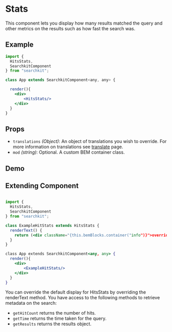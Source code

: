 # Stats
This component lets you display how many results matched the query and other metrics on the results such as how fast the search was.

## Example

```jsx
import {
  HitsStats,
  SearchkitComponent
} from "searchkit";

class App extends SearchkitComponent<any, any> {

  render(){
    <div>
        <HitsStats/>
    </div>
  }
}
```
## Props
- `translations` *(Object)*: An object of translations you wish to override. For more information on translations see [translate](../../core/translate.md) page.
- `mod` *(string)*: Optional. A custom BEM container class.

## Demo
[](codepen://searchkit/PZWZbP?height=400&theme=0)

## Extending Component

```jsx

import {
  HitsStats,
  SearchkitComponent
} from "searchkit";

class ExampleHitStats extends HitsStats {
  renderText() {
    return (<div className="{this.bemBlocks.container("info")}">override text</div>)
  }
}

class App extends SearchkitComponent<any, any> {
  render(){
    <div>
        <ExampleHitStats/>
    </div>
  }
}
```

You can override the default display for HitsStats by overriding the renderText method. You have access to the following methods to retrieve metadata on the search:
- `getHitCount` returns the number of hits.
- `getTime` returns the time taken for the query.
- `getResults` returns the results object.

